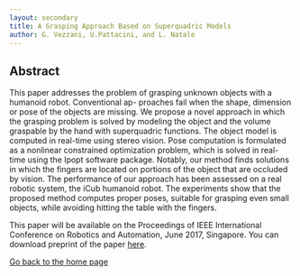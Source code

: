 ```yaml
---
layout: secondary
title: A Grasping Approach Based on Superquadric Models
author: G. Vezzani, U.Pattacini, and L. Natale
---
```


## Abstract

This paper addresses the problem of grasping unknown objects with a humanoid robot. Conventional ap-
proaches fail when the shape, dimension or pose of the objects are missing. We propose a novel approach in which the
grasping problem is solved by modeling the object and the volume graspable by the hand with superquadric functions.
The object model is computed in real-time using stereo vision. Pose computation is formulated as a nonlinear constrained
optimization problem, which is solved in real-time using the Ipopt software package. Notably, our method finds solutions in
which the fingers are located on portions of the object that are occluded by vision. The performance of our approach has been
assessed on a real robotic system, the iCub humanoid robot. The experiments show that the proposed method computes proper
poses, suitable for grasping even small objects, while avoiding hitting the table with the fingers.

This paper will be available on the Proceedings of IEEE International Conference on Robotics and Automation, June 2017, Singapore.
You can download preprint of the paper [here](https://github.com/giuliavezzani/giuliavezzani.github.io/raw/master/files/grasping.pdf).

[Go back to the home page](./)
